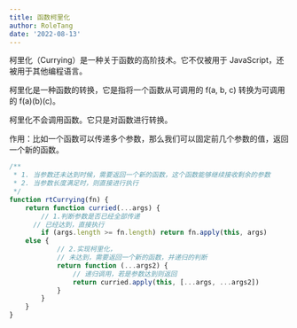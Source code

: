 ```yaml
---
title: 函数柯里化
author: RoleTang
date: '2022-08-13'
---
```


柯里化（Currying）是一种关于函数的高阶技术。它不仅被用于 JavaScript，还被用于其他编程语言。

柯里化是一种函数的转换，它是指将一个函数从可调用的 f(a, b, c) 转换为可调用的 f(a)(b)(c)。

柯里化不会调用函数。它只是对函数进行转换。

作用：比如一个函数可以传递多个参数，那么我们可以固定前几个参数的值，返回一个新的函数。

``` js
/**
 * 1. 当参数还未达到时候，需要返回一个新的函数，这个函数能够继续接收剩余的参数
 * 2. 当参数长度满足时，则直接进行执行
 */
function rtCurrying(fn) {
    return function curried(...args) {
    	// 1.判断参数是否已经全部传递
      // 已经达到，直接执行
        if (args.length >= fn.length) return fn.apply(this, args)
    else {
            // 2.实现柯里化，
            // 未达到，需要返回一个新的函数，并递归的判断
            return function (...args2) {
                // 递归调用，若是参数达到则返回
                return curried.apply(this, [...args, ...args2])
            }
        }
    }
}
```